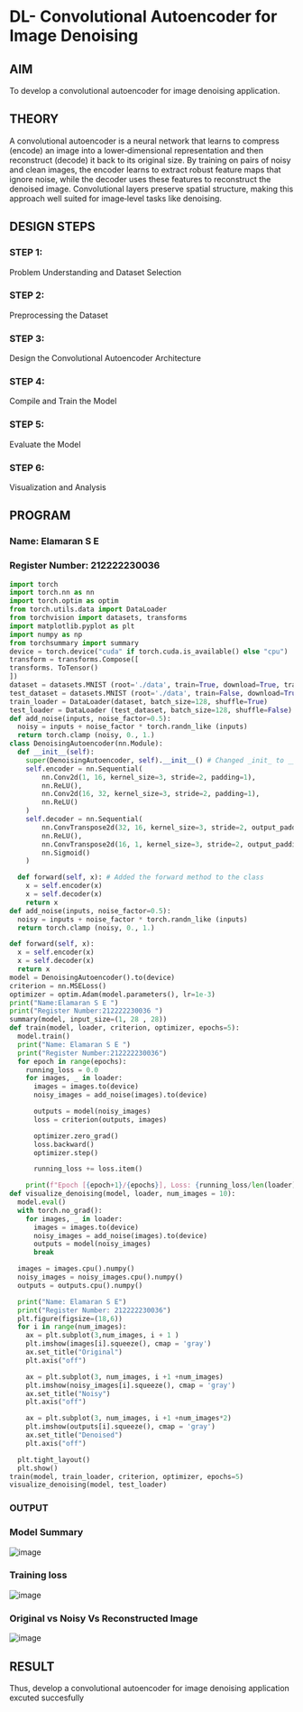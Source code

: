 # DL- Convolutional Autoencoder for Image Denoising
## AIM
To develop a convolutional autoencoder for image denoising application.

## THEORY
A convolutional autoencoder is a neural network that learns to compress (encode) an image into a lower‐dimensional representation and then reconstruct (decode) it back to its original size. By training on pairs of noisy and clean images, the encoder learns to extract robust feature maps that ignore noise, while the decoder uses these features to reconstruct the denoised image. Convolutional layers preserve spatial structure, making this approach well suited for image‐level tasks like denoising.

## DESIGN STEPS
### STEP 1: 
Problem Understanding and Dataset Selection

### STEP 2: 
Preprocessing the Dataset
 
### STEP 3: 
Design the Convolutional Autoencoder Architecture

### STEP 4: 
Compile and Train the Model

### STEP 5: 
Evaluate the Model

### STEP 6: 
Visualization and Analysis

## PROGRAM
### Name: Elamaran S E
### Register Number: 212222230036
```python
import torch
import torch.nn as nn
import torch.optim as optim
from torch.utils.data import DataLoader
from torchvision import datasets, transforms
import matplotlib.pyplot as plt
import numpy as np
from torchsummary import summary
device = torch.device("cuda" if torch.cuda.is_available() else "cpu")
transform = transforms.Compose([
transforms. ToTensor()
])
dataset = datasets.MNIST (root='./data', train=True, download=True, transform=transform)
test_dataset = datasets.MNIST (root='./data', train=False, download=True, transform=transform)
train_loader = DataLoader(dataset, batch_size=128, shuffle=True)
test_loader = DataLoader (test_dataset, batch_size=128, shuffle=False)
def add_noise(inputs, noise_factor=0.5):
  noisy = inputs + noise_factor * torch.randn_like (inputs)
  return torch.clamp (noisy, 0., 1.)
class DenoisingAutoencoder(nn.Module):
  def __init__(self):
    super(DenoisingAutoencoder, self).__init__() # Changed _init_ to __init__
    self.encoder = nn.Sequential(
        nn.Conv2d(1, 16, kernel_size=3, stride=2, padding=1),
        nn.ReLU(),
        nn.Conv2d(16, 32, kernel_size=3, stride=2, padding=1),
        nn.ReLU()
    )
    self.decoder = nn.Sequential(
        nn.ConvTranspose2d(32, 16, kernel_size=3, stride=2, output_padding=1, padding=1),
        nn.ReLU(),
        nn.ConvTranspose2d(16, 1, kernel_size=3, stride=2, output_padding=1, padding=1),
        nn.Sigmoid()
    )

  def forward(self, x): # Added the forward method to the class
    x = self.encoder(x)
    x = self.decoder(x)
    return x
def add_noise(inputs, noise_factor=0.5):
  noisy = inputs + noise_factor * torch.randn_like (inputs)
  return torch.clamp (noisy, 0., 1.)

def forward(self, x):
  x = self.encoder(x)
  x = self.decoder(x)
  return x
model = DenoisingAutoencoder().to(device)
criterion = nn.MSELoss()
optimizer = optim.Adam(model.parameters(), lr=1e-3)
print("Name:Elamaran S E ")
print("Register Number:212222230036 ")
summary(model, input_size=(1, 28 , 28))
def train(model, loader, criterion, optimizer, epochs=5):
  model.train()
  print("Name: Elamaran S E ")
  print("Register Number:212222230036")
  for epoch in range(epochs):
    running_loss = 0.0
    for images, _ in loader:
      images = images.to(device)
      noisy_images = add_noise(images).to(device)

      outputs = model(noisy_images)
      loss = criterion(outputs, images)

      optimizer.zero_grad()
      loss.backward()
      optimizer.step()

      running_loss += loss.item()

    print(f"Epoch [{epoch+1}/{epochs}], Loss: {running_loss/len(loader):.4f}")
def visualize_denoising(model, loader, num_images = 10):
  model.eval()
  with torch.no_grad():
    for images, _ in loader:
      images = images.to(device)
      noisy_images = add_noise(images).to(device)
      outputs = model(noisy_images)
      break

  images = images.cpu().numpy()
  noisy_images = noisy_images.cpu().numpy()
  outputs = outputs.cpu().numpy()

  print("Name: Elamaran S E")
  print("Register Number: 212222230036")
  plt.figure(figsize=(18,6))
  for i in range(num_images):
    ax = plt.subplot(3,num_images, i + 1 )
    plt.imshow(images[i].squeeze(), cmap = 'gray')
    ax.set_title("Original")
    plt.axis("off")

    ax = plt.subplot(3, num_images, i +1 +num_images)
    plt.imshow(noisy_images[i].squeeze(), cmap = 'gray')
    ax.set_title("Noisy")
    plt.axis("off")

    ax = plt.subplot(3, num_images, i +1 +num_images*2)
    plt.imshow(outputs[i].squeeze(), cmap = 'gray')
    ax.set_title("Denoised")
    plt.axis("off")

  plt.tight_layout()
  plt.show()
train(model, train_loader, criterion, optimizer, epochs=5)
visualize_denoising(model, test_loader)
```
### OUTPUT
### Model Summary
![image](https://github.com/user-attachments/assets/e25b5b8d-35aa-429b-b76b-ca63c3d9ef7b)

### Training loss
![image](https://github.com/user-attachments/assets/8bc4ac9b-ac02-4211-9fb8-c2079d97d156)

### Original vs Noisy Vs Reconstructed Image
![image](https://github.com/user-attachments/assets/578c6ebd-f22e-4326-a0a3-0c17865252d9)

## RESULT
Thus, develop a convolutional autoencoder for image denoising application excuted succesfully
